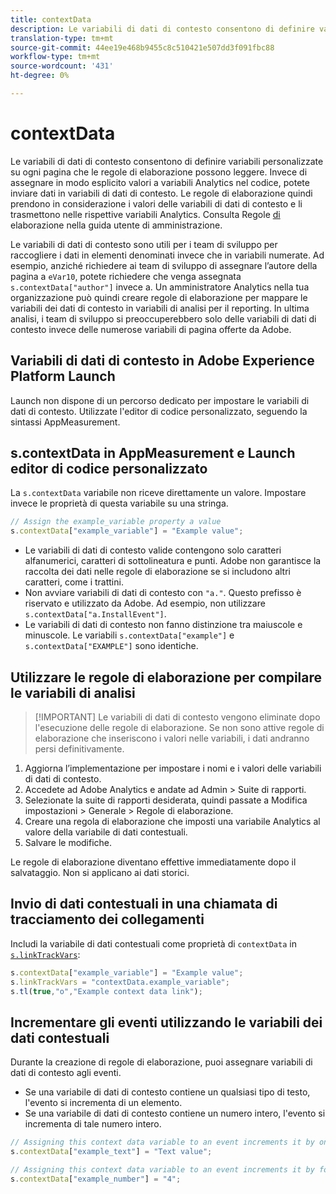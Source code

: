 ```yaml
---
title: contextData
description: Le variabili di dati di contesto consentono di definire variabili personalizzate su ogni pagina che le regole di elaborazione possono leggere.
translation-type: tm+mt
source-git-commit: 44ee19e468b9455c8c510421e507dd3f091fbc88
workflow-type: tm+mt
source-wordcount: '431'
ht-degree: 0%

---
```



# contextData

Le variabili di dati di contesto consentono di definire variabili personalizzate su ogni pagina che le regole di elaborazione possono leggere. Invece di assegnare in modo esplicito valori a  variabili Analytics nel codice, potete inviare dati in variabili di dati di contesto. Le regole di elaborazione quindi prendono in considerazione i valori delle variabili di dati di contesto e li trasmettono nelle rispettive variabili  Analytics. Consulta Regole [di](/help/admin/admin/c-processing-rules/c-processing-rules-configuration/t-processing-rules.md) elaborazione nella guida utente di amministrazione.

Le variabili di dati di contesto sono utili per i team di sviluppo per raccogliere i dati in elementi denominati invece che in variabili numerate. Ad esempio, anziché richiedere ai team di sviluppo di assegnare l’autore della pagina a `eVar10`, potete richiedere che venga assegnata `s.contextData["author"]` invece a. Un amministratore Analytics  nella tua organizzazione può quindi creare regole di elaborazione per mappare le variabili dei dati di contesto in variabili di analisi per il reporting. In ultima analisi, i team di sviluppo si preoccuperebbero solo delle variabili di dati di contesto invece delle numerose variabili di pagina offerte da Adobe.

## Variabili di dati di contesto in  Adobe Experience Platform Launch

Launch non dispone di un percorso dedicato per impostare le variabili di dati di contesto. Utilizzate l&#39;editor di codice personalizzato, seguendo la sintassi AppMeasurement.

## s.contextData in AppMeasurement e Launch editor di codice personalizzato

La `s.contextData` variabile non riceve direttamente un valore. Impostare invece le proprietà di questa variabile su una stringa.

```js
// Assign the example_variable property a value
s.contextData["example_variable"] = "Example value";
```

* Le variabili di dati di contesto valide contengono solo caratteri alfanumerici, caratteri di sottolineatura e punti. Adobe non garantisce la raccolta dei dati nelle regole di elaborazione se si includono altri caratteri, come i trattini.
* Non avviare variabili di dati di contesto con `"a."`. Questo prefisso è riservato e utilizzato da Adobe. Ad esempio, non utilizzare `s.contextData["a.InstallEvent"]`.
* Le variabili di dati di contesto non fanno distinzione tra maiuscole e minuscole. Le variabili `s.contextData["example"]` e `s.contextData["EXAMPLE"]` sono identiche.

## Utilizzare le regole di elaborazione per compilare le variabili di analisi

>[!IMPORTANT] Le variabili di dati di contesto vengono eliminate dopo l&#39;esecuzione delle regole di elaborazione. Se non sono attive regole di elaborazione che inseriscono i valori nelle variabili, i dati andranno persi definitivamente.

1. Aggiorna l’implementazione per impostare i nomi e i valori delle variabili di dati di contesto.
2. Accedete ad Adobe  Analytics e andate ad Admin > Suite di rapporti.
3. Selezionate la suite di rapporti desiderata, quindi passate a Modifica impostazioni > Generale > Regole di elaborazione.
4. Creare una regola di elaborazione che imposti una variabile Analytics  al valore della variabile di dati contestuali.
5. Salvare le modifiche.

Le regole di elaborazione diventano effettive immediatamente dopo il salvataggio. Non si applicano ai dati storici.

## Invio di dati contestuali in una chiamata di tracciamento dei collegamenti

Includi la variabile di dati contestuali come proprietà di `contextData` in [`s.linkTrackVars`](../config-vars/linktrackvars.md):

```js
s.contextData["example_variable"] = "Example value";
s.linkTrackVars = "contextData.example_variable";
s.tl(true,"o","Example context data link");
```

## Incrementare gli eventi utilizzando le variabili dei dati contestuali

Durante la creazione di regole di elaborazione, puoi assegnare variabili di dati di contesto agli eventi.

* Se una variabile di dati di contesto contiene un qualsiasi tipo di testo, l&#39;evento si incrementa di un elemento.
* Se una variabile di dati di contesto contiene un numero intero, l&#39;evento si incrementa di tale numero intero.

```js
// Assigning this context data variable to an event increments it by one
s.contextData["example_text"] = "Text value";

// Assigning this context data variable to an event increments it by four
s.contextData["example_number"] = "4";
```
